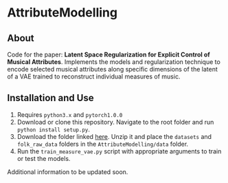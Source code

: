 # AttributeModelling

## About
Code for the paper: **Latent Space Regularization for Explicit Control of Musical Attributes**. Implements the models and regularization technique to encode selected musical attributes along specific dimensions of the latent of a VAE trained to reconstruct individual measures of music. 

## Installation and Use
1. Requires `python3.x` and `pytorch1.0.0`
2. Download or clone this repository. Navigate to the root folder and run `python install setup.py`.
3. Download the folder linked [here](https://drive.google.com/open?id=1sh5zXo-D5AyaamJ_k1ZmHop3EDEE5CJU). Unzip it and place the `datasets` and `folk_raw_data` folders in the `AttributeModelling/data` folder.
4. Run the `train_measure_vae.py` script with appropriate arguments to train or test the models.

Additional information to be updated soon.
